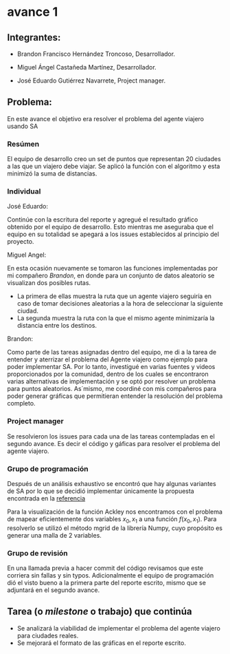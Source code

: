 # avance 1

## Integrantes:

* Brandon Francisco Hernández Troncoso, Desarrollador.

* Miguel Ángel Castañeda Martínez, Desarrollador.

* José Eduardo Gutiérrez Navarrete, Project manager.

## Problema:

En este avance el objetivo era resolver el problema del agente viajero usando SA

### Resúmen

El equipo de desarrollo creo un set de puntos que representan 20 ciudades a las que un viajero debe viajar. Se aplicó la función con el algoritmo y esta minimizó la suma de distancias.

### Individual

José Eduardo: 

Continúe con la escritura del reporte y agregué el resultado gráfico obtenido por el equipo de desarrollo. Esto mientras me aseguraba que el equipo en su totalidad se apegará a los issues establecidos al principio del proyecto.

Miguel Angel:

En esta ocasión nuevamente se tomaron las funciones implementadas por mi compañero *Brandon*, en donde para un conjunto de datos aleatorio se visualizan dos posibles rutas.

* La primera de ellas muestra la ruta que un agente viajero seguiría en caso de tomar decisiones aleatorias a la hora de seleccionar la siguiente ciudad.
* La segunda muestra la ruta con la que el mismo agente minimizaría la distancia entre los destinos.

Brandon:

Como parte de las tareas asignadas dentro del equipo, me di a la tarea de entender y aterrizar el problema del Agente viajero como ejemplo para poder implementar SA. Por lo tanto, investigué en varias fuentes y videos proporcionados por la comunidad, dentro de los cuales se encontraron varias alternativas de implementación y se optó por resolver un problema para puntos aleatorios. As´mismo, me coordiné con mis compañeros para poder generar gráficas que permitieran entender la resolución del problema completo. 


### Project manager

Se resolvieron los issues para cada una de las tareas contempladas en el segundo avance. Es decir el código y gáficas para resolver el problema del agente viajero.

### Grupo de programación

Después de un análisis exhaustivo se encontró que hay algunas variantes de SA por lo que se decidió implementar únicamente la propuesta encontrada en la [referencia](https://algorithmsbook.com/optimization/files/optimization.pdf)

Para la visualización de la función Ackley nos encontramos con el problema de mapear eficientemente dos variables $x_0, x_1$ a una función $f(x_0,x_1)$. Para resolverlo se utilizó el método mgrid de la librería Numpy, cuyo propósito es generar una malla de 2 variables.

### Grupo de revisión

En una llamada previa a hacer commit del código revisamos que este corriera sin fallas y sin typos. Adicionalmente el equipo de programación dió el visto bueno a la primera parte del reporte escrito, mismo que se adjuntará en el segundo avance.

## Tarea (o *milestone* o trabajo) que continúa

- Se analizará la viabilidad de implementar el problema del agente viajero para ciudades reales.
- Se mejorará el formato de las gráficas en el reporte escrito.

